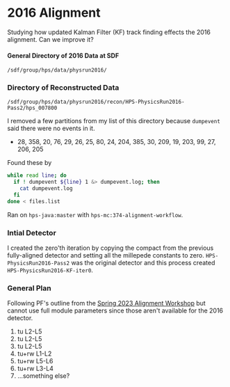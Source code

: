 # 2016 Alignment

Studying how updated Kalman Filter (KF) track finding effects the 2016 alignment.
Can we improve it?

#### General Directory of 2016 Data at SDF
```
/sdf/group/hps/data/physrun2016/
```

### Directory of Reconstructed Data
```
/sdf/group/hps/data/physrun2016/recon/HPS-PhysicsRun2016-Pass2/hps_007800
```
I removed a few partitions from my list of this directory because `dumpevent`
said there were no events in it.
- 28, 358, 20, 76, 29, 26, 25, 80, 24, 204, 385, 30, 209, 19, 203, 99, 27, 206, 205

Found these by
```bash
while read line; do
  if ! dumpevent ${line} 1 &> dumpevent.log; then
    cat dumpevent.log
  fi
done < files.list
```

Ran on `hps-java:master` with `hps-mc:374-alignment-workflow`.

### Intial Detector
I created the zero'th iteration by copying the compact from the previous fully-aligned detector and setting all the millepede constants to zero.
`HPS-PhysicsRun2016-Pass2` was the original detector and this process created `HPS-PhysicsRun2016-KF-iter0`.

### General Plan
Following PF's outline from the [Spring 2023 Alignment Workshop](https://indico.slac.stanford.edu/event/7954/timetable/?view=standard) but cannot use full module parameters since those aren't available for the 2016 detector.

1. tu L2-L5
2. tu L2-L5
3. tu L2-L5
4. tu+rw L1-L2
5. tu+rw L5-L6
6. tu+rw L3-L4
7. ...something else?
